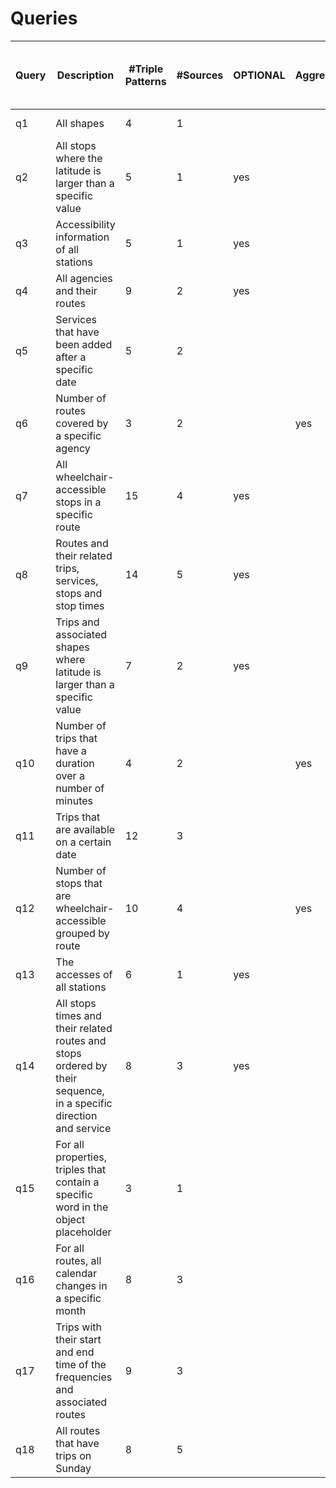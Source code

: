 # Queries
| Query | Description                                                                                                       | \#Triple Patterns | \#Sources | OPTIONAL | Aggregation | Other Features | FILTER \(equal to\) | FILTER \(relational\) | \# Star Shape Groups w/o constants | \# Star Shape Group w/constants | Mapping Features   |
|-------|-------------------------------------------------------------------------------------------------------------------|-------------------|-----------|----------|-------------|----------------|---------------------|-----------------------|------------------------------------|---------------------------------|--------------------|
| q1    | All shapes                                                                                                        | 4                 | 1         |          |             |                |                     |                       | 1                                  | 0                               | 1TM, 4PSOM         |
| q2    | All stops where the latitude is larger than a specific value                                                      | 5                 | 1         | yes      |             |                |                     | yes                   | 0                                  | 1                               | 1TM, 5PSOM         |
| q3    | Accessibility information of all stations                                                                         | 5                 | 1         | yes      |             |                | yes                 |                       | 0                                  | 1                               | 1TM, 6PSOM         |
| q4    | All agencies and their routes                                                                                     | 9                 | 2         | yes      |             |                |                     |                       | 2                                  | 0                               | 2TM, 8PSOM, 1PROM  |
| q5    | Services that have been added after a specific date                                                               | 5                 | 2         |          |             |                |                     | yes                   | 1                                  | 1                               | 3TM, 5PSOM, 2PROM  |
| q6    | Number of routes covered by a specific agency                                                                     | 3                 | 2         |          | yes         |                | yes                 |                       | 0                                  | 2                               | 2TM, 1PSOM, 1PROM  |
| q7    | All wheelchair\-accessible stops in a specific route                                                              | 15                | 4         | yes      |             | DISTINCT       | yes                 |                       | 1                                  | 3                               | 6TM, 11PSOM, 5PROM |
| q8    | Routes and their related trips, services, stops and stop times                                                    | 14                | 5         | yes      |             |                |                     |                       | 5                                  | 0                               | 8TM, 10PSOM, 7PROM |
| q9    | Trips and associated shapes where latitude is larger than a specific value                                        | 7                 | 2         | yes      |             |                |                     | yes                   | 1                                  | 1                               | 5TM, 4PSOM, 4PROM  |
| q10   | Number of trips that have a duration over a number of minutes                                                     | 4                 | 2         |          | yes         | DISTINCT       |                     | yes                   | 1                                  | 1                               | 2TM, 3PSOM, 1PROM  |
| q11   | Trips that are available on a certain date                                                                        | 12                | 3         |          |             | NOT EXISTS     |                     | yes                   | 3                                  | 2                               | 5TM, 5PSOM, 4PROM  |
| q12   | Number of stops that are wheelchair\-accessible grouped by route                                                  | 10                | 4         |          | yes         | GROUP BY       |                     |                       | 3                                  | 1                               | 5TM, 7PSOM, 3PROM  |
| q13   | The accesses of all stations                                                                                      | 6                 | 1         | yes      |             |                |                     |                       | 0                                  | 1                               | 1TM, 3PSOM, 1PROM  |
| q14   | All stops times and their related routes and stops ordered by their sequence, in a specific direction and service | 8                 | 3         | yes      |             | ORDER BY       |                     |                       | 3                                  | 0                               | 2TM, 5PSOM, 3PROM  |
| q15   | For all properties, triples that contain a specific word in the object placeholder                                | 3                 | 1         |          |             |                | yes                 |                       | 0                                  | 1                               | 1TM, 15PSOM, 1PROM |
| q16   | For all routes, all calendar changes in a specific month                                                          | 8                 | 3         |          |             |                |                     | yes                   | 2                                  | 1                               | 6TM, 6PSOM, 5PROM  |
| q17   | Trips with their start and end time of the frequencies and associated routes                                      | 9                 | 3         |          |             |                |                     |                       | 3                                  | 0                               | 3TM, 7PSOM, 2PROM  |
| q18   | All routes that have trips on Sunday                                                                              | 8                 | 5         |          |             | UNION          |                     |                       | 4                                  | 1                               | 6TM, 6PSOM, 5PROM  |
